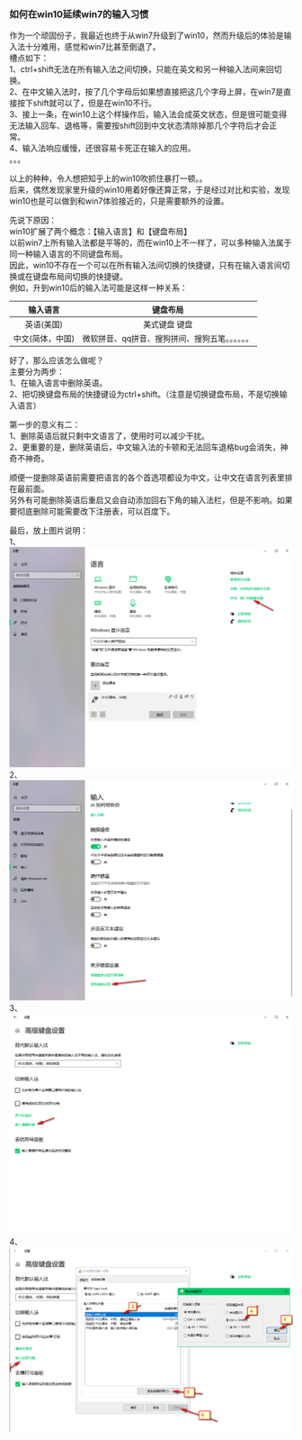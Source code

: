 ### 如何在win10延续win7的输入习惯  
作为一个顽固份子，我最近也终于从win7升级到了win10，然而升级后的体验是输入法十分难用，感觉和win7比甚至倒退了。  
槽点如下：  
1、ctrl+shift无法在所有输入法之间切换，只能在英文和另一种输入法间来回切换。  
2、在中文输入法时，按了几个字母后如果想直接把这几个字母上屏，在win7是直接按下shift就可以了，但是在win10不行。  
3、接上一条，在win10上这个样操作后，输入法会成英文状态，但是很可能变得无法输入回车、退格等，需要按shift回到中文状态清除掉那几个字符后才会正常。  
4、输入法响应缓慢，还很容易卡死正在输入的应用。  
。。。  

以上的种种，令人想把知乎上的win10吹抓住暴打一顿。。  
后来，偶然发现家里升级的win10用着好像还算正常，于是经过对比和实验，发现win10也是可以做到和win7体验接近的，只是需要额外的设置。  

先说下原因：  
win10扩展了两个概念：【输入语言】和【键盘布局】  
以前win7上所有输入法都是平等的，而在win10上不一样了，可以多种输入法属于同一种输入语言的不同键盘布局。  
因此，win10不存在一个可以在所有输入法间切换的快捷键，只有在输入语言间切换或在键盘布局间切换的快捷键。  
例如，升到win10后的输入法可能是这样一种关系： 

|输入语言|键盘布局|
|:-:|:-:|
|英语(美国)|美式键盘 键盘|
|中文(简体，中国)|微软拼音、qq拼音、搜狗拼间、搜狗五笔。。。。。。|  

好了，那么应该怎么做呢？  
主要分为两步：  
1、在输入语言中删除英语。  
2、把切换键盘布局的快捷键设为ctrl+shift。（注意是切换键盘布局，不是切换输入语言）  

第一步的意义有二：  
1、删除英语后就只剩中文语言了，使用时可以减少干扰。  
2、更重要的是，删除英语后，中文输入法的卡顿和无法回车退格bug会消失，神奇不神奇。  

顺便一提删除英语前需要把语言的各个首选项都设为中文，让中文在语言列表里排在最前面。  
另外有可能删除英语后重启又会自动添加回右下角的输入法栏，但是不影响。如果要彻底删除可能需要改下注册表，可以百度下。  

最后，放上图片说明：  
1、  
![image](./step1.png)  
2、  
![image](./step2.png)  
3、  
![image](./step3.png)  
4、  
![image](./step4.png)
